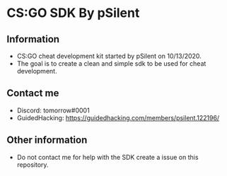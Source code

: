 # CS:GO SDK By pSilent

## Information
- CS:GO cheat development kit started by pSilent on 10/13/2020. 
- The goal is to create a clean and simple sdk to be used for cheat development.

## Contact me
- Discord: tomorrow#0001
- GuidedHacking: https://guidedhacking.com/members/psilent.122196/

## Other information
- Do not contact me for help with the SDK create a issue on this repository.
